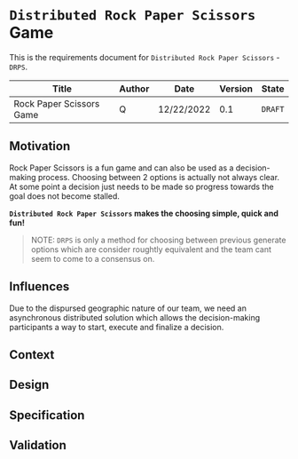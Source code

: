 # `Distributed Rock Paper Scissors` Game

This is the requirements document for `Distributed Rock Paper Scissors` - `DRPS`.

| Title | Author | Date | Version | State |
|-------|--------|------|-------|------|
| Rock Paper Scissors Game | Q | 12/22/2022 | 0.1 | `DRAFT` |

## Motivation

Rock Paper Scissors is a fun game and can also be used as a decision-making process. Choosing between 2 options is actually not always clear. At some point a decision just needs to be made so progress towards the goal does not become stalled.

**`Distributed Rock Paper Scissors` makes the choosing simple, quick and fun!**

> NOTE: `DRPS` is only a method for choosing between previous generate options which are consider roughtly equivalent and the team cant seem to come to a consensus on.

## Influences

Due to the dispursed geographic nature of our team, we need an asynchronous distributed solution which allows the decision-making participants a way to start, execute and finalize a decision.


## Context

## Design

## Specification

## Validation